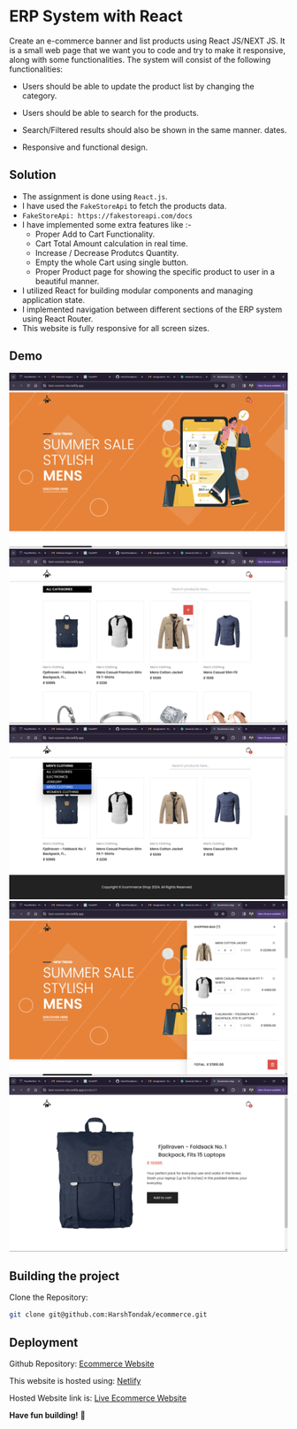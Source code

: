 # ERP System with React

Create an e-commerce banner and list products using React JS/NEXT JS. It is a small web page that we want you to code and try to make it responsive, along with some functionalities. The system will consist of the following functionalities:

- Users should be able to update the product list by changing the category.

- Users should be able to search for the products.

- Search/Filtered results should also be shown in the same manner. dates.

- Responsive and functional design.

## Solution

- The assignment is done using `React.js`.
- I have used the `FakeStoreApi` to fetch the products data.
- `FakeStoreApi: https://fakestoreapi.com/docs`
- I have implemented some extra features like :-
  - Proper Add to Cart Functionality.
  - Cart Total Amount calculation in real time.
  - Increase / Decrease Produtcs Quantity.
  - Empty the whole Cart using single button.
  - Proper Product page for showing the specific product to user in a beautiful manner.
- I utilized React for building modular components and managing application state.
- I implemented navigation between different sections of the ERP system using React Router.
- This website is fully responsive for all screen sizes.

## Demo

![1st](src/img/1.png)
![2st](src/img/2.png)
![3st](src/img/3.png)
![4st](src/img/4.png)
![5st](src/img/5.png)

## Building the project

Clone the Repository:

```bash
git clone git@github.com:HarshTondak/ecommerce.git
```

## Deployment

Github Repository: [Ecommerce Website](https://github.com/HarshTondak/ecommerce)

This website is hosted using: [Netlify](https://www.netlify.com/)

Hosted Website link is: [Live Ecommerce Website](https://best-ecomm-site.netlify.app/)

**Have fun building!** 🚀
